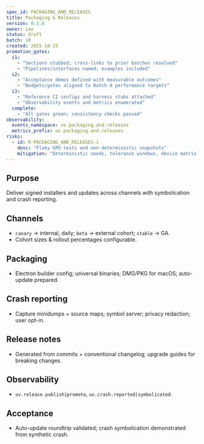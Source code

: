 ```yaml
---
spec_id: PACKAGING_AND_RELEASES
title: Packaging & Releases
version: 0.1.0
owner: Leo
status: draft
batch: 10
created: 2025-10-15
promotion_gates:
  i1:
    - "Sections stubbed; cross-links to prior batches resolved"
    - "Pipelines/interfaces named; examples included"
  i2:
    - "Acceptance demos defined with measurable outcomes"
    - "Budgets/gates aligned to Batch 0 performance targets"
  i3:
    - "Reference CI configs and harness stubs attached"
    - "Observability events and metrics enumerated"
  complete:
    - "All gates green; consistency checks passed"
observability:
  events_namespace: uv.packaging.and.releases
  metrics_prefix: uv.packaging.and.releases
risks:
  - id: R-PACKAGING_AND_RELEASES-1
    desc: "Flaky GPU tests and non-deterministic snapshots"
    mitigation: "Deterministic seeds, tolerance windows, device matrix, retries"
---
```


## Purpose
Deliver signed installers and updates across channels with symbolication and crash reporting.

## Channels
- `canary` → internal, daily; `beta` → external cohort; `stable` → GA.
- Cohort sizes & rollout percentages configurable.

## Packaging
- Electron builder config; universal binaries; DMG/PKG for macOS; auto-update prepared.

## Crash reporting
- Capture minidumps + source maps; symbol server; privacy redaction; user opt-in.

## Release notes
- Generated from commits + conventional changelog; upgrade guides for breaking changes.

## Observability
- `uv.release.publish|promote`, `uv.crash.reported|symbolicated`.

## Acceptance
- Auto-update roundtrip validated; crash symbolication demonstrated from synthetic crash.
